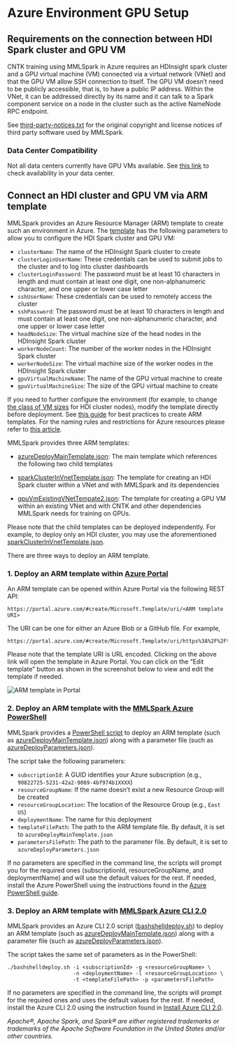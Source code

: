 # Azure Environment GPU Setup

## Requirements on the connection between HDI Spark cluster and GPU VM

CNTK training using MMLSpark in Azure requires an HDInsight spark
cluster and a GPU virtual machine (VM) connected via a virtual network
(VNet) and that the GPU VM allow SSH connection to itself.  The GPU VM
doesn’t need to be publicly accessible, that is, to have a public IP
address.  Within the VNet, it can be addressed directly by its name and
it can talk to a Spark component service on a node in the cluster such
as the active NameNode RPC endpoint.

See [third-party-notices.txt](third-party-notices.txt) for the original
copyright and license notices of third party software used by MMLSpark.

### Data Center Compatibility

Not all data centers currently have GPU VMs available.  See [this
link](https://azure.microsoft.com/en-us/pricing/details/virtual-machines/linux/)
to check availability in your data center.

## Connect an HDI cluster and GPU VM via ARM template

MMLSpark provides an Azure Resource Manager (ARM) template to create
such an environment in Azure.  The
[template](https://tongtest.blob.core.windows.net/cntk/azureDeployMainTemplate.json)
has the following parameters to allow you to configure the HDI Spark
cluster and GPU VM:

- `clusterName`: The name of the HDInsight Spark cluster to create
- `clusterLoginUserName`: These credentials can be used to submit jobs
  to the cluster and to log into cluster dashboards
- `clusterLoginPassword`: The password must be at least 10 characters in
  length and must contain at least one digit, one non-alphanumeric
  character, and one upper or lower case letter
- `sshUserName`: These credentials can be used to remotely access the
  cluster
- `sshPassword`: The password must be at least 10 characters in length
  and must contain at least one digit, one non-alphanumeric character,
  and one upper or lower case letter
- `headNodeSize`: The virtual machine size of the head nodes in the
  HDInsight Spark cluster
- `workerNodeCount`: The number of the worker nodes in the HDInsight
  Spark cluster
- `workerNodeSize`: The virtual machine size of the worker nodes in the
  HDInsight Spark cluster
- `gpuVirtualMachineName`: The name of the GPU virtual machine to create
- `gpuVirtualMachineSize`: The size of the GPU virtual machine to create

If you need to further configure the environment (for example, to change
[the class of VM
sizes](https://azure.microsoft.com/en-us/pricing/details/virtual-machines/linux/)
for HDI cluster nodes), modify the template directly before deployment.
See [this
guide](https://docs.microsoft.com/en-us/azure/azure-resource-manager/resource-manager-template-best-practices)
for best practices to create ARM templates.  For the naming rules and
restrictions for Azure resources please refer to [this
article](https://docs.microsoft.com/en-us/azure/architecture/best-practices/naming-conventions).

MMLSpark provides three ARM templates:

- [azureDeployMainTemplate.json](https://tongtest.blob.core.windows.net/cntk/azureDeployMainTemplate.json):
  The main template which references the following two child templates

- [sparkClusterInVnetTemplate.json](https://tongtest.blob.core.windows.net/cntk/sparkClusterInVnetTemplate.json):
  The template for creating an HDI Spark cluster within a VNet and with
  MMLSpark and its dependencies

- [gpuVmExistingVNetTempate2.json](https://tongtest.blob.core.windows.net/cntk/gpuVmExistingVNetTempate2.json):
  The template for creating a GPU VM within an existing VNet and with
  CNTK and other dependencies MMLSpark needs for training on GPUs.

Please note that the child templates can be deployed independently.  For
example, to deploy only an HDI cluster, you may use the aforementioned
[sparkClusterInVnetTemplate.json](https://tongtest.blob.core.windows.net/cntk/sparkClusterInVnetTemplate.json).

There are three ways to deploy an ARM template.

### 1. Deploy an ARM template within [Azure Portal](https://ms.portal.azure.com/)

An ARM template can be opened within Azure Portal via the following REST API:

    https://portal.azure.com/#create/Microsoft.Template/uri/<ARM template URI>

The URI can be one for either an Azure Blob or a GitHub file.  For example,

    https://portal.azure.com/#create/Microsoft.Template/uri/https%3A%2F%2Ftongtest.blob.core.windows.net%2Fcntk%2FazureDeployMainTemplate.json

Please note that the template URI is URL encoded.  Clicking on the above
link will open the template in Azure Portal.  You can click on the “Edit
template” button as shown in the screenshot below to view and edit the
template if needed.

![ARM template in Portal](http://image.ibb.co/gZ6iiF/arm_Template_In_Portal.png)

### 2. Deploy an ARM template with the [MMLSpark Azure PowerShell](https://tongtest.blob.core.windows.net/cntk/powershelldeploy.ps1)

MMLSpark provides a [PowerShell
script](https://tongtest.blob.core.windows.net/cntk/powershelldeploy.ps1)
to deploy an ARM template (such as
[azureDeployMainTemplate.json](https://tongtest.blob.core.windows.net/cntk/azureDeployMainTemplate.json))
along with a parameter file (such as
[azureDeployParameters.json](https://tongtest.blob.core.windows.net/cntk/azureDeployMainTemplate.json)).

The script take the following parameters:
- `subscriptionId`: A GUID identifies your Azure subscription
  (e.g., `90822725-5231-42a2-9069-4bf974b1XXXX`)
- `resourceGroupName`: If the name doesn’t exist a new Resource Group
  will be created
- `resourceGroupLocation`: The location of the Resource Group
  (e.g., `East US`)
- `deploymentName`: The name for this deployment
- `templateFilePath`: The path to the ARM template file.  By default, it
  is set to `azureDeployMainTemplate.json`
- `parametersFilePath`: The path to the parameter file.  By default, it
  is set to `azureDeployParameters.json`

If no parameters are specified in the command line, the scripts will
prompt you for the required ones (subscriptionId, resourceGroupName, and
deploymentName) and will use the default values for the rest.  If
needed, install the Azure PowerShell using the instructions found in the
[Azure PowerShell
guide](https://docs.microsoft.com/powershell/azureps-cmdlets-docs/).

### 3. Deploy an ARM template with [MMLSpark Azure CLI 2.0](https://tongtest.blob.core.windows.net/cntk/bashshelldeploy.sh)

MMLSpark provides an Azure CLI 2.0 script
([bashshelldeploy.sh](https://tongtest.blob.core.windows.net/cntk/bashshelldeploy.sh))
to deploy an ARM template (such as
[azureDeployMainTemplate.json](https://tongtest.blob.core.windows.net/cntk/azureDeployMainTemplate.json))
along with a parameter file (such as
[azureDeployParameters.json](https://tongtest.blob.core.windows.net/cntk/azureDeployMainTemplate.json)).

The script takes the same set of parameters as in the PowerShell:

    ./bashshelldeploy.sh -i <subscriptionId> -g <resourceGroupName> \
                         -n <deploymentName> -l <resourceGroupLocation> \
                         -t <templateFilePath> -p <parametersFilePath>

If no parameters are specified in the command line, the scripts will
prompt for the required ones and uses the default values for the rest.
If needed, install the Azure CLI 2.0 using the instruction found in
[Install Azure CLI
2.0](https://docs.microsoft.com/en-us/cli/azure/install-azure-cli).

*Apache®, Apache Spark, and Spark® are either registered trademarks or
trademarks of the Apache Software Foundation in the United States and/or
other countries.*

